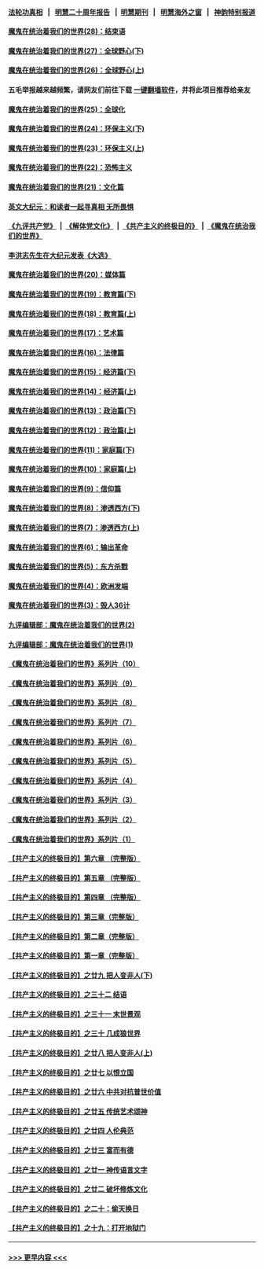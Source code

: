 #### [法轮功真相](https://github.com/gfw-breaker/truth/blob/master/README.md?t=0) &nbsp;&nbsp;|&nbsp;&nbsp; [明慧二十周年报告](https://github.com/gfw-breaker/mh-reports/blob/master/README.md?t=0) &nbsp;&nbsp;|&nbsp;&nbsp;[明慧期刊](https://github.com/gfw-breaker/mh-qikan) &nbsp;&nbsp;|&nbsp;&nbsp; [明慧海外之窗](https://github.com/gfw-breaker/mh-news/blob/master/README.md?t=0) &nbsp;&nbsp;|&nbsp;&nbsp; [神韵特别报道](https://github.com/gfw-breaker/mh-news/blob/master/shenyun.md?t=0)
#### [魔鬼在统治着我们的世界(28)：结束语](../pages/nsc422/n10936246.md?t=07171751) 
#### [魔鬼在统治着我们的世界(27)：全球野心(下)](../pages/nsc422/n10928319.md?t=07171751) 
#### [魔鬼在统治着我们的世界(26)：全球野心(上)](../pages/nsc422/n10900318.md?t=07171751) 
#### 五毛举报越来越频繁，请网友们前往下载 [一键翻墙软件](https://github.com/gfw-breaker/ssr-accounts)，并将此项目推荐给亲友
#### [魔鬼在统治着我们的世界(25)：全球化](../pages/nsc422/n10788205.md?t=07171751) 
#### [魔鬼在统治着我们的世界(24)：环保主义(下)](../pages/nsc422/n10695307.md?t=07171751) 
#### [魔鬼在统治着我们的世界(23)：环保主义(上)](../pages/nsc422/n10688613.md?t=07171751) 
#### [魔鬼在统治着我们的世界(22)：恐怖主义](../pages/nsc422/n10614727.md?t=07171751) 
#### [魔鬼在统治着我们的世界(21)：文化篇](../pages/nsc422/n10597706.md?t=07171751) 
#### [英文大纪元：和读者一起寻真相 无所畏惧](../pages/nsc422/n12542027.md?t=07171751) 
#### [《九评共产党》](https://github.com/begood0513/9ping.md/blob/master/README.md) &nbsp;|&nbsp; [《解体党文化》](../../../../jtdwh.md/blob/master/README.md)  &nbsp;|&nbsp; [《共产主义的终极目的》](../../../../gczydzjmd.md/blob/master/README.md) &nbsp;|&nbsp; [《魔鬼在统治我们的世界》](../../../../mgztzwmdsj.md/blob/master/README.md) 
#### [李洪志先生在大纪元发表《大选》](../pages/nsc422/n12534746.md?t=07171751) 
#### [魔鬼在统治着我们的世界(20)：媒体篇](../pages/nsc422/n10586579.md?t=07171751) 
#### [魔鬼在统治着我们的世界(19)：教育篇(下)](../pages/nsc422/n10564808.md?t=07171751) 
#### [魔鬼在统治着我们的世界(18)：教育篇(上)](../pages/nsc422/n10526970.md?t=07171751) 
#### [魔鬼在统治着我们的世界(17)：艺术篇](../pages/nsc422/n10499093.md?t=07171751) 
#### [魔鬼在统治着我们的世界(16)：法律篇](../pages/nsc422/n10485969.md?t=07171751) 
#### [魔鬼在统治着我们的世界(15)：经济篇(下)](../pages/nsc422/n10469975.md?t=07171751) 
#### [魔鬼在统治着我们的世界(14)：经济篇(上)](../pages/nsc422/n10457370.md?t=07171751) 
#### [魔鬼在统治着我们的世界(13)：政治篇(下)](../pages/nsc422/n10448270.md?t=07171751) 
#### [魔鬼在统治着我们的世界(12)：政治篇(上)](../pages/nsc422/n10444576.md?t=07171751) 
#### [魔鬼在统治着我们的世界(11)：家庭篇(下)](../pages/nsc422/n10440961.md?t=07171751) 
#### [魔鬼在统治着我们的世界(10)：家庭篇(上)](../pages/nsc422/n10435448.md?t=07171751) 
#### [魔鬼在统治着我们的世界(9)：信仰篇](../pages/nsc422/n10432159.md?t=07171751) 
#### [魔鬼在统治着我们的世界(8)：渗透西方(下)](../pages/nsc422/n10429603.md?t=07171751) 
#### [魔鬼在统治着我们的世界(7)：渗透西方(上)](../pages/nsc422/n10426013.md?t=07171751) 
#### [魔鬼在统治着我们的世界(6)：输出革命](../pages/nsc422/n10421536.md?t=07171751) 
#### [魔鬼在统治着我们的世界(5)：东方杀戮](../pages/nsc422/n10417707.md?t=07171751) 
#### [魔鬼在统治着我们的世界(4)：欧洲发端](../pages/nsc422/n10414890.md?t=07171751) 
#### [魔鬼在统治着我们的世界(3)：毁人36计](../pages/nsc422/n10411583.md?t=07171751) 
#### [九评编辑部：魔鬼在统治着我们的世界(2)](../pages/nsc422/n10410036.md?t=07171751) 
#### [九评编辑部：魔鬼在统治着我们的世界(1)](../pages/nsc422/n10406825.md?t=07171751) 
#### [《魔鬼在统治着我们的世界》系列片（10）](../pages/nsc422/n12292670.md?t=07171751) 
#### [《魔鬼在统治着我们的世界》系列片（9）](../pages/nsc422/n12290859.md?t=07171751) 
#### [《魔鬼在统治着我们的世界》系列片（8）](../pages/nsc422/n12287445.md?t=07171751) 
#### [《魔鬼在统治着我们的世界》系列片（7）](../pages/nsc422/n12283425.md?t=07171751) 
#### [《魔鬼在统治着我们的世界》系列片（6）](../pages/nsc422/n12282314.md?t=07171751) 
#### [《魔鬼在统治着我们的世界》系列片（5）](../pages/nsc422/n12281419.md?t=07171751) 
#### [《魔鬼在统治着我们的世界》系列片（4）](../pages/nsc422/n12274024.md?t=07171751) 
#### [《魔鬼在统治着我们的世界》系列片（3）](../pages/nsc422/n12271322.md?t=07171751) 
#### [《魔鬼在统治着我们的世界》系列片（2）](../pages/nsc422/n12269049.md?t=07171751) 
#### [《魔鬼在统治着我们的世界》系列片（1）](../pages/nsc422/n12267575.md?t=07171751) 
#### [【共产主义的终极目的】第六章 （完整版）](../pages/nsc422/n11428913.md?t=07171751) 
#### [【共产主义的终极目的】第五章 （完整版）](../pages/nsc422/n11428912.md?t=07171751) 
#### [【共产主义的终极目的】第四章 （完整版）](../pages/nsc422/n11428907.md?t=07171751) 
#### [【共产主义的终极目的】第三章（完整版）](../pages/nsc422/n11428848.md?t=07171751) 
#### [【共产主义的终极目的】第二章（完整版）](../pages/nsc422/n11428831.md?t=07171751) 
#### [【共产主义的终极目的】第一章（完整版）](../pages/nsc422/n11417651.md?t=07171751) 
#### [【共产主义的终极目的】之廿九 把人变非人(下)](../pages/nsc422/n11344140.md?t=07171751) 
#### [【共产主义的终极目的】之三十二 结语](../pages/nsc422/n11360535.md?t=07171751) 
#### [【共产主义的终极目的】之三十一 末世景观](../pages/nsc422/n11351129.md?t=07171751) 
#### [【共产主义的终极目的】之三十 几成狼世界](../pages/nsc422/n11348280.md?t=07171751) 
#### [【共产主义的终极目的】之廿八 把人变非人(上)](../pages/nsc422/n11340492.md?t=07171751) 
#### [【共产主义的终极目的】之廿七 以恨立国](../pages/nsc422/n11336944.md?t=07171751) 
#### [【共产主义的终极目的】之廿六 中共对抗普世价值](../pages/nsc422/n11324785.md?t=07171751) 
#### [【共产主义的终极目的】之廿五 传统艺术颂神](../pages/nsc422/n11296396.md?t=07171751) 
#### [【共产主义的终极目的】之廿四 人伦典范](../pages/nsc422/n11296397.md?t=07171751) 
#### [【共产主义的终极目的】之廿三 富而有德](../pages/nsc422/n11283598.md?t=07171751) 
#### [【共产主义的终极目的】之廿一 神传语言文字](../pages/nsc422/n11263265.md?t=07171751) 
#### [【共产主义的终极目的】之廿二 破坏修炼文化](../pages/nsc422/n11245728.md?t=07171751) 
#### [【共产主义的终极目的】之二十：偷天换日](../pages/nsc422/n11238846.md?t=07171751) 
#### [【共产主义的终极目的】之十九：打开地狱门](../pages/nsc422/n11206376.md?t=07171751) 

----
#### [ >>> 更早内容 <<< ](../indexes/nsc422-earlier.md)
